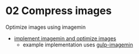 # 02 Compress images

Optimize images using imagemin

 - [implement imagemin and optimize images](https://github.com/stefanjudis/webperf-101-workshop-final/commit/7af2a91998b8bb16c7326aeb713254570475535b)
   - example implementation uses [gulp-imagemin](https://github.com/sindresorhus/gulp-imagemin)